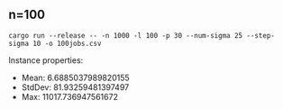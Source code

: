 ## n=100

```
cargo run --release -- -n 1000 -l 100 -p 30 --num-sigma 25 --step-sigma 10 -o 100jobs.csv
```

Instance properties:

* Mean: 6.6885037989820155
* StdDev: 81.93259481397497
* Max: 11017.736947561672
